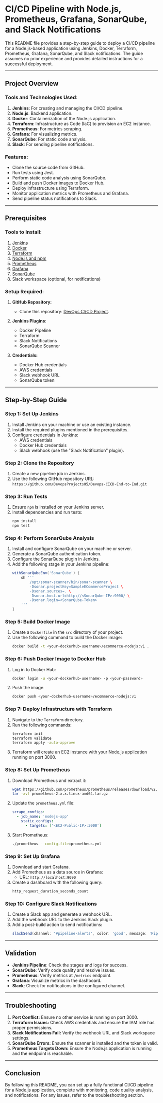 # CI/CD Pipeline with Node.js, Prometheus, Grafana, SonarQube, and Slack Notifications

This README file provides a step-by-step guide to deploy a CI/CD pipeline for a Node.js-based application using Jenkins, Docker, Terraform, Prometheus, Grafana, SonarQube, and Slack notifications. The guide assumes no prior experience and provides detailed instructions for a successful deployment.

---

## Project Overview

### Tools and Technologies Used:
1. **Jenkins**: For creating and managing the CI/CD pipeline.
2. **Node.js**: Backend application.
3. **Docker**: Containerization of the Node.js application.
4. **Terraform**: Infrastructure as Code (IaC) to provision an EC2 instance.
5. **Prometheus**: For metrics scraping.
6. **Grafana**: For visualizing metrics.
7. **SonarQube**: For static code analysis.
8. **Slack**: For sending pipeline notifications.

### Features:
- Clone the source code from GitHub.
- Run tests using Jest.
- Perform static code analysis using SonarQube.
- Build and push Docker images to Docker Hub.
- Deploy infrastructure using Terraform.
- Monitor application metrics with Prometheus and Grafana.
- Send pipeline status notifications to Slack.

---

## Prerequisites

### Tools to Install:
1. [Jenkins](https://www.jenkins.io/)
2. [Docker](https://www.docker.com/)
3. [Terraform](https://www.terraform.io/)
4. [Node.js and npm](https://nodejs.org/)
5. [Prometheus](https://prometheus.io/)
6. [Grafana](https://grafana.com/)
7. [SonarQube](https://www.sonarqube.org/)
8. Slack workspace (optional, for notifications)

### Setup Required:
1. **GitHub Repository:**
   - Clone this repository: [DevOps CI/CD Project](https://github.com/DevopsProjects05/Devops-CICD-End-to-End.git).

2. **Jenkins Plugins:**
   - Docker Pipeline
   - Terraform
   - Slack Notifications
   - SonarQube Scanner

3. **Credentials:**
   - Docker Hub credentials
   - AWS credentials
   - Slack webhook URL
   - SonarQube token

---

## Step-by-Step Guide

### Step 1: Set Up Jenkins
1. Install Jenkins on your machine or use an existing instance.
2. Install the required plugins mentioned in the prerequisites.
3. Configure credentials in Jenkins:
   - AWS credentials
   - Docker Hub credentials
   - Slack webhook (use the "Slack Notification" plugin).

### Step 2: Clone the Repository
1. Create a new pipeline job in Jenkins.
2. Use the following GitHub repository URL:
   `https://github.com/DevopsProjects05/Devops-CICD-End-to-End.git`

### Step 3: Run Tests
1. Ensure `npm` is installed on your Jenkins server.
2. Install dependencies and run tests:
   ```bash
   npm install
   npm test
   ```

### Step 4: Perform SonarQube Analysis
1. Install and configure SonarQube on your machine or server.
2. Generate a SonarQube authentication token.
3. Configure the SonarQube plugin in Jenkins.
4. Add the following stage in your Jenkins pipeline:
   ```groovy
   withSonarQubeEnv('SonarQube') {
       sh '''
           /opt/sonar-scanner/bin/sonar-scanner \
           -Dsonar.projectKey=SampleECommerceProject \
           -Dsonar.sources=. \
           -Dsonar.host.url=http://<SonarQube-IP>:9000/ \
           -Dsonar.login=<SonarQube-Token>
       '''
   }
   ```

### Step 5: Build Docker Image
1. Create a `Dockerfile` in the `src` directory of your project.
2. Use the following command to build the Docker image:
   ```bash
   docker build -t <your-dockerhub-username>/ecommerce-nodejs:v1 .
   ```

### Step 6: Push Docker Image to Docker Hub
1. Log in to Docker Hub:
   ```bash
   docker login -u <your-dockerhub-username> -p <your-password>
   ```
2. Push the image:
   ```bash
   docker push <your-dockerhub-username>/ecommerce-nodejs:v1
   ```

### Step 7: Deploy Infrastructure with Terraform
1. Navigate to the `Terraform` directory.
2. Run the following commands:
   ```bash
   terraform init
   terraform validate
   terraform apply -auto-approve
   ```
3. Terraform will create an EC2 instance with your Node.js application running on port 3000.

### Step 8: Set Up Prometheus
1. Download Prometheus and extract it:
   ```bash
   wget https://github.com/prometheus/prometheus/releases/download/v2.x.x/prometheus-2.x.x.linux-amd64.tar.gz
   tar -xvf prometheus-2.x.x.linux-amd64.tar.gz
   ```
2. Update the `prometheus.yml` file:
   ```yaml
   scrape_configs:
     - job_name: 'nodejs-app'
       static_configs:
         - targets: ['<EC2-Public-IP>:3000']
   ```
3. Start Prometheus:
   ```bash
   ./prometheus --config.file=prometheus.yml
   ```

### Step 9: Set Up Grafana
1. Download and start Grafana.
2. Add Prometheus as a data source in Grafana:
   - URL: `http://localhost:9090`
3. Create a dashboard with the following query:
   ```bash
   http_request_duration_seconds_count
   ```

### Step 10: Configure Slack Notifications
1. Create a Slack app and generate a webhook URL.
2. Add the webhook URL to the Jenkins Slack plugin.
3. Add a post-build action to send notifications:
   ```groovy
   slackSend(channel: '#pipeline-alerts', color: 'good', message: 'Pipeline completed successfully!')
   ```

---

## Validation
- **Jenkins Pipeline**: Check the stages and logs for success.
- **SonarQube**: Verify code quality and resolve issues.
- **Prometheus**: Verify metrics at `/metrics` endpoint.
- **Grafana**: Visualize metrics in the dashboard.
- **Slack**: Check for notifications in the configured channel.

---

## Troubleshooting
1. **Port Conflict:** Ensure no other service is running on port 3000.
2. **Terraform Issues:** Check AWS credentials and ensure the IAM role has proper permissions.
3. **Slack Notifications Fail:** Verify the webhook URL and Slack workspace settings.
4. **SonarQube Errors:** Ensure the scanner is installed and the token is valid.
5. **Prometheus Targets Down:** Ensure the Node.js application is running and the endpoint is reachable.

---

## Conclusion
By following this README, you can set up a fully functional CI/CD pipeline for a Node.js application, complete with monitoring, code quality analysis, and notifications. For any issues, refer to the troubleshooting section.

